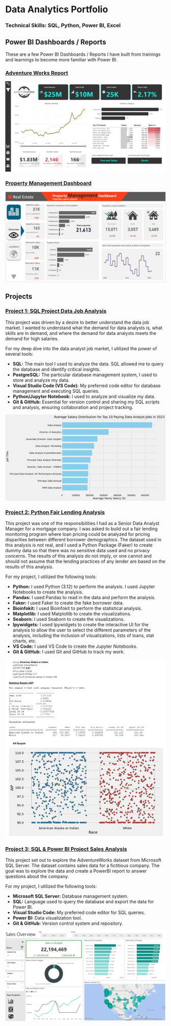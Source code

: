 # Data Analytics Portfolio

### Technical Skills: SQL, Python, Power BI, Excel

## Power BI Dashboards / Reports

These are a few Power BI Dashboards / Reports I have built from trainings and learnings to become more familiar with Power BI. 

### [Adventure Works Report](https://app.powerbi.com/view?r=eyJrIjoiODhkYWI5ZmYtZTk0Yy00NjUwLTg0YjItNjI3ODA3MDk1N2U5IiwidCI6ImRmODY3OWNkLWE4MGUtNDVkOC05OWFjLWM4M2VkN2ZmOTVhMCJ9)
[![Adventure Works](assets/img/AdventureWorks.png)](https://app.powerbi.com/view?r=eyJrIjoiODhkYWI5ZmYtZTk0Yy00NjUwLTg0YjItNjI3ODA3MDk1N2U5IiwidCI6ImRmODY3OWNkLWE4MGUtNDVkOC05OWFjLWM4M2VkN2ZmOTVhMCJ9)

### [Property Management Dashboard](https://app.powerbi.com/view?r=eyJrIjoiZjc0MTliNDYtNjZmYy00MWY1LTlmNTEtMmFiNGI2Y2FmOGY2IiwidCI6ImRmODY3OWNkLWE4MGUtNDVkOC05OWFjLWM4M2VkN2ZmOTVhMCJ9)
[![Property Management](assets/img/property_management.png)](https://app.powerbi.com/view?r=eyJrIjoiZjc0MTliNDYtNjZmYy00MWY1LTlmNTEtMmFiNGI2Y2FmOGY2IiwidCI6ImRmODY3OWNkLWE4MGUtNDVkOC05OWFjLWM4M2VkN2ZmOTVhMCJ9)

## Projects

### [Project 1: SQL Project Data Job Analysis](https://github.com/colby-k/SQL_Project_Data_Job_Analysis)

This project was driven by a desire to better understand the data job market. I wanted to understand what the demand for data analysts is, what skills are in demand, and where the demand for data analysts meets the demand for high salaries.

For my deep dive into the data analyst job market, I utilized the power of several tools:

- **SQL:** The main tool I used to analyze the data. SQL allowed me to query the database and identify critical insights.
- **PostgreSQL:** The particular database management system, I used to store and analyze my data.
- **Visual Studio Code (VS Code):** My preferred code editor for database management and executing SQL queries.
- **Python/Jupyter Notebook:** I used to analyze and visualize my data.
- **Git & GitHub:** Essential for version control and sharing my SQL scripts and analysis, ensuring collaboration and project tracking.

![Top Paying Roles](assets/img/1_top_paying_roles.png)

### [Project 2: Python Fair Lending Analysis](https://github.com/colby-k/Python_Project_Fair_Lending_Analysis)

This project was one of the responsibilities I had as a Senior Data Analyst Manager for a mortgage company. I was asked to build out a fair lending monitoring program where loan pricing could be analyzed for pricing disparities between different borrower demographics. The dataset used in this analysis is not real, and I used a Python Package (Faker) to create dummy data so that there was no sensitive data used and no privacy concerns. The results of this analysis do not imply, or one cannot and should not assume that the lending practices of any lender are based on the results of this analysis.

For my project, I utilized the following tools:
- **Python:** I used Python (3.12) to perform the analysis. I used Jupyter Notebooks to create the analysis.
- **Pandas:** I used Pandas to read in the data and perform the analysis.
- **Faker:** I used Faker to create the fake borrower data.
- **Bioinfokit:** I used Bioinfokit to perform the statistical analysis.
- **Matplotlib:** I used Matplotlib to create the visualizations.
- **Seaborn:** I used Seaborn to create the visualizations.
- **Ipywidgets:** I used Ipywidgets to create the interactive UI for the analysis to allow the user to select the different parameters of the analysis, including the inclusion of visualizations, lists of loans, stat charts, etc.
- **VS Code:** I used VS Code to create the Jupyter Notebooks.
- **Git & GitHub:** I used Git and GitHub to track my work.

![Fair Lending Analysis](assets/img/national_result.png)

### [Project 3: SQL & Power BI Project Sales Analysis](https://github.com/colby-k/SQL_PowerBI_Project_Sales_Analysis)

This project set out to explore the AdventureWorks dataset from Microsoft SQL Server. The dataset contains sales data for a fictitious company. The goal was to explore the data and create a PowerBI report to answer questions about the company.

For my project, I utilized the following tools:

- **Microsoft SQL Server:** Database management system.
- **SQL:** Language used to query the database and export the data for Power BI.
- **Visual Studio Code:** My preferred code editor for SQL queries.
- **Power BI:** Data visualization tool.
- **Git & GitHub:** Version control system and repository.

[![Sales Dashboard](assets/img/Sales_Report.png)](https://app.powerbi.com/view?r=eyJrIjoiODBmZTYzMzAtYzZlMi00ODRlLWE2ZWItMmJkNDgwODhlNTc2IiwidCI6ImRmODY3OWNkLWE4MGUtNDVkOC05OWFjLWM4M2VkN2ZmOTVhMCJ9&pageName=ReportSection)
